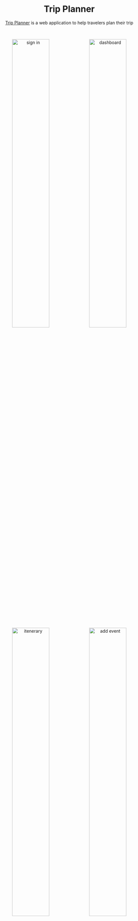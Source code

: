 <h1 align="center">Trip Planner</h1>

<p align="center">
  <a href="https://trip-planner-hazel.vercel.app/" target="_blank">Trip Planner</a> is a web application to help travelers plan their trip
</p>

<br>

<p align="center">
  <img width="49%" alt="sign in" src="https://user-images.githubusercontent.com/50537610/132024868-ed73c070-d08e-4e8a-b5a8-53716419e101.png"> <img width="49%" alt="dashboard" src="https://user-images.githubusercontent.com/50537610/132024431-655d0037-70f8-4978-8b9a-016171466d08.png">
  <img width="49%" alt="itenerary" src="https://user-images.githubusercontent.com/50537610/132031143-4b604806-bd8c-469d-a14a-cd54ed285eef.png">
<img width="49%" alt="add event" src="https://user-images.githubusercontent.com/50537610/132024400-fc78e60c-4db2-42d3-8491-3972fdaf9e66.png">
</p>

## Why I created this app

Trip Planner is created to improve my React developing skill.
Although this is my first React app, codes are clean and well structured, which makes the app sustainable.
To focus on development, design is kept simple using Material-UI.

## Problem to Tackle

Map is an important tool for traveling, and Google Map is the most popular map application in 2021. Although there are several existing trip planning apps, only few are implementing Google Map, and those have unfriendly UI/UX design.

## Our Solution: Trip Planner

Trip Planner has common features of trip planning apps with:

1. Simple and intuitive UI/UX design, using Material-UI
2. Google Map, using Google Map APIs 

## System Architecture

### Front-End

Front-end is developed by using React and Next.js.
Next.js has a file-system based router built on the concept of pages, which improves development experience.

### Authenitication

To use Trip Planner, authentication is required so that each user can manage thier own trip iteneraries.
Email-Password and Google authintication are provided by Firebase.
Users can also login as a guest user to test basic features of Trip Planner, but they can not save their own iteneraries.

### Database

Cloud Firestore is used to store user iteneraries, which is a NoSQL, document-oriented database provided by Firebase.

```
users/
    {user1}/
        trips/
            {trip1}/
                title: "Business Trip"
                location: "Nanaimo"
                startDate: May 21, 2021 at 0:00:00 AM UTC-8
                endDate: May 25, 2021 at 0:00:00 AM UTC-8
                events/
                    {event1}/
                        category: "transportation",
                        startTime: May 21, 2021 at 8:00:00 AM UTC-8
                        endTime: May 21, 2021 at 10:00:00 AM UTC-8
                        note: ""
                        ...
                    {event2}/
                        ...
                    ...
            {trip2}/
                ...
            ...
    {user2}/
        ...
    ...
```

### Styling

All stylings are accomplished by using Material-UI and all icons are from Material Icons provided by Material-UI, which makes the overall design of Trip Planner so simple and sustainable.

### Hosting

Trip Planner is hosted in Vercel, who is the owner of Next.js.
Choosing their hosting service is the best practice to host Next.js apps.

## API Reference

1. [Maps JavaScript API](https://developers.google.com/maps/documentation/javascript/overview)
2. [Places API](https://developers.google.com/maps/documentation/places/web-service/overview)
3. [Geocoding API](https://developers.google.com/maps/documentation/geocoding/overview)

## License

The source code is licensed MIT. The website content is licensed CC BY 4.0,see LICENSE.
